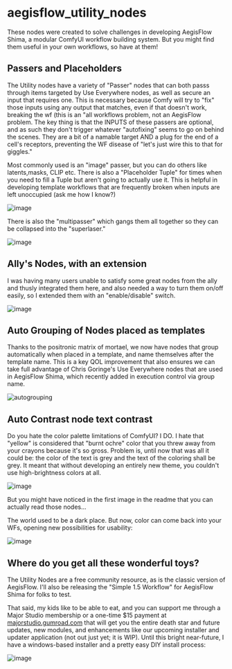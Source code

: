# aegisflow_utility_nodes
These nodes were created to solve challenges in developing AegisFlow Shima, a modular ComfyUI workflow building system. But you might find them useful in your own workflows, so have at them!

## Passers and Placeholders
The Utility nodes have a variety of "Passer" nodes that can both passs through items targeted by Use Everywhere nodes, as well as secure an input that requires one. This is necessary because Comfy will try to "fix" those inputs using any output that matches, even if that doesn't work, breaking the wf (this is an "all workflows problem, not an AegisFlow problem.
The key thing is that the INPUTS of these passers are optional, and as such they don't trigger whatever "autofixing" seems to go on behind the scenes. They are a bit of a namable target AND a plug for the end of a cell's receptors, preventing the WF disease of "let's just wire this to that for giggles."

Most commonly used is an "image" passer, but you can do others like latents,masks, CLIP etc. There is also a "Placeholder Tuple" for times when you need to fill a Tuple but aren't going to actually use it. This is helpful in developing template workflows that are frequently broken when inputs are left unoccupied (ask me how I know?)

![image](https://github.com/aegis72/aegisflow_utility_nodes/assets/118572301/f1157839-d454-4622-b5cd-b39a26678fec)


There is also the "multipasser" which gangs them all together so they can be collapsed into the "superlaser."

![image](https://github.com/aegis72/aegisflow_utility_nodes/assets/118572301/21eeb471-9247-4463-aca8-5437e1f6640a)


## Ally's Nodes, with an extension
I was having many users unable to satisfy some great nodes from the ally and thusly integrated them here, and also needed a way to turn them on/off easily, so I extended them with an "enable/disable" switch. 

![image](https://github.com/aegis72/aegisflow_utility_nodes/assets/118572301/47c31292-29ad-44ff-b83c-6926d75af68a)


## Auto Grouping of Nodes placed as templates
Thanks to the positronic matrix of mortael,  we now have nodes that group automatically when placed in a template, and name themselves after the template name. This is a key QOL improvement that also ensures we can take full advantage of Chris Goringe's Use Everywhere nodes that are used in AegisFlow Shima, which recently added in execution control via group name.

![autogrouping](https://github.com/aegis72/aegisflow_utility_nodes/assets/118572301/4147c1c1-2170-474c-b750-55545184ed9b)


## Auto Contrast node text contrast
Do you hate the color palette limitations of ComfyUI? I DO. I hate that "yellow" is considered that "burnt ochre" color that you threw away from your crayons because it's so gross. Problem is, until now that was all it could be: the color of the text is grey and the text of the coloring shall be grey. It meant that without developing an entirely new theme, you couldn't use high-brightness colors at all.

![image](https://github.com/aegis72/aegisflow_utility_nodes/assets/118572301/caea02a0-1872-4356-bccd-efa6efdd7594)

But you might have noticed in the first image in the readme that you can actually read those nodes...

The world used to be a dark place. But now, color can come back into your WFs, opening new possibilities for usability:

![image](https://github.com/aegis72/aegisflow_utility_nodes/assets/118572301/23d4439c-1848-4976-8137-d8e727cdb5ce)

## Where do you get all these wonderful toys?

The Utility Nodes are a free community resource, as is the classic version of AegisFlow. I'll also be releasing the "Simple 1.5 Workflow" for AegisFlow Shima for folks to test.

That said, my kids like to be able to eat, and you can support me through a Major Studio membership or a one-time $15 payment at [majorstudio.gumroad.com](https://majorsyudio.gumroad.com) that will get you the entire death star and future updates, new modules, and enhancements like our upcoming installer and updater application (not out just yet; it is WIP). Until this bright near-future, I have a windows-based installer and a pretty easy DIY install process:

![image](https://github.com/aegis72/aegisflow_utility_nodes/assets/118572301/61650b58-a394-46b4-84b9-da20fb12991f)
